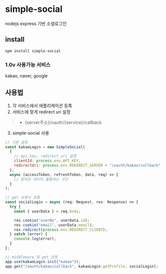 # simple-social
nodejs express 기반 소셜로그인

## install

```sh
npm install simple-social
```

### 1.0v 사용가능 서비스
kakao, naver, google

## 사용법
1. 각 서비스에서 애플리케이션 등록
2. 서비스에 맞게 redirect uri 설정 
> - {server주소}/oauth/{service}/callback
3. simple-social 사용

```javascript
// 기본 설정
const kakaoLogin = new SimpleSocial(
  {
    // api_key, redirect_uri 설정
    clientId: process.env.API_KEY,
    redirectUri: process.env.REDIRECT_SERVER + "/oauth/kakao/callback",
  },
  async (accessToken, refreshToken, data, req) => {
  	// 받아온 데이터 활용하는 구간
  }
);

// get 요청시 호출
const socialLogin = async (req: Request, res: Response) => {
  try {
    const { userData } = req.body;

    res.cookie("userNo", userData.id);
    res.cookie("email", userData.email);
    res.redirect(process.env.REDIRECT_CLIENT);
  } catch (error) {
    console.log(error);
  }
};

// middleware 및 get 요청
app.use(kakaoLogin.init("kakao"));
app.get("/oauth/kakao/callback", kakaoLogin.getProfile, socialLogin);
```
